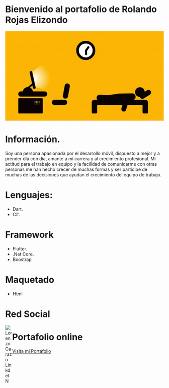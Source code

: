 # Bienvenido al portafolio de Rolando Rojas Elizondo


![Farmers Market Finder Demo](video/porta.gif)

# Información.

Soy una persona apasionada por el desarrollo móvil, dispuesto a mejor y a prender día con día, amante a mi carrera y al crecimiento profesional.
Mi actitud para el trabajo en equipo y la facilidad de comunicarme con otras personas me han hecho crecer de muchas formas y ser participe de muchas de las decisiones que ayudan el crecimiento del equipo de trabajo.

# Lenguajes:

- Dart.
- C#.

# Framework

-  Flutter.
- .Net Core.
-  Boostrap

# Maquetado

- Html
# Red Social

<a href="https://www.linkedin.com/in/rolando-rojas-370111122/">
  <img align="left" alt="Lorenzo Carazo LinkdeIN" width="22px" src="https://cdn.jsdelivr.net/npm/simple-icons@v3/icons/linkedin.svg" />
</a>

# Portafolio online  
<a href="https://lottoappnuevostiempos.herokuapp.com/"> Visita mi Portáfolio </a>
